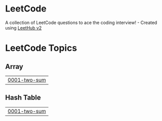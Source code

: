 # LeetCode
A collection of LeetCode questions to ace the coding interview! - Created using [LeetHub v2](https://github.com/arunbhardwaj/LeetHub-2.0)

<!---LeetCode Topics Start-->
# LeetCode Topics
## Array
|  |
| ------- |
| [0001-two-sum](https://github.com/desshah/LeetCode/tree/master/0001-two-sum) |
## Hash Table
|  |
| ------- |
| [0001-two-sum](https://github.com/desshah/LeetCode/tree/master/0001-two-sum) |
<!---LeetCode Topics End-->